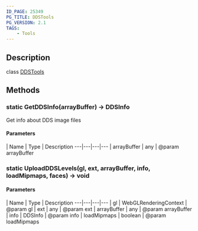 ```yaml
---
ID_PAGE: 25349
PG_TITLE: DDSTools
PG_VERSION: 2.1
TAGS:
    - Tools
---
```

## Description

class [DDSTools](/classes/3.0/DDSTools)



## Methods

### static GetDDSInfo(arrayBuffer) &rarr; DDSInfo

Get info about DDS image files

#### Parameters
 | Name | Type | Description
---|---|---|---
 | arrayBuffer | any |      @param arrayBuffer

### static UploadDDSLevels(gl, ext, arrayBuffer, info, loadMipmaps, faces) &rarr; void



#### Parameters
 | Name | Type | Description
---|---|---|---
 | gl | WebGLRenderingContext |      @param gl
 | ext | any |      @param ext
 | arrayBuffer | any |      @param arrayBuffer
 | info | DDSInfo |      @param info
 | loadMipmaps | boolean |      @param loadMipmaps
